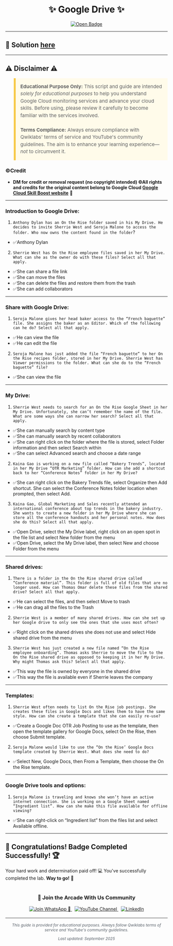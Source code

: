 <h1 align="center">
✨  Google Drive ✨
</h1>

<div align="center">
  <a href="https://www.cloudskillsboost.google/course_templates/199"_blank" rel="noopener noreferrer">
    <img src="https://img.shields.io/badge/Open_Lab-Cloud_Skills_Boost-4285F4?style=for-the-badge&logo=google&logoColor=white&labelColor=34A853" alt="Open Badge">
  </a>
</div>

---

## 🔑 Solution [here]()

---

## ⚠️ Disclaimer ⚠️

<blockquote style="background-color: #fffbea; border-left: 6px solid #f7c948; padding: 1em; font-size: 15px; line-height: 1.5;">
  <strong>Educational Purpose Only:</strong> This script and guide are intended <em>solely for educational purposes</em> to help you understand Google Cloud monitoring services and advance your cloud skills. Before using, please review it carefully to become familiar with the services involved.
  <br><br>
  <strong>Terms Compliance:</strong> Always ensure compliance with Qwiklabs' terms of service and YouTube's community guidelines. The aim is to enhance your learning experience—<em>not</em> to circumvent it.
</blockquote>

### ©Credit
- **DM for credit or removal request (no copyright intended) ©All rights and credits for the original content belong to Google Cloud [Google Cloud Skill Boost website](https://www.cloudskillsboost.google/)** 🙏

---
### Introduction to Google Drive:
1. `Anthony Dylan has an On the Rise folder saved in his My Drive. He decides to invite Sherrie West and Seroja Malone to access the folder. Who now owns the content found in the folder`?

* ✅Anthony Dylan

2. `Sherrie West has On the Rise employee files saved in her My Drive. What can she as the owner do with these files? Select all that apply.`

* ✅She can share a file link
* ✅She can move the files
* ✅She can delete the files and restore them from the trash
* ✅She can add collaborators

---
### Share with Google Drive:
1. `Seroja Malone gives her head baker access to the “French baguette” file. She assigns the baker as an Editor. Which of the following can he do? Select all that apply.`

* ✅He can view the file
* ✅He can edit the file

2. `Seroja Malone has just added the file “French baguette” to her On the Rise recipes folder, stored in her My Drive. Sherrie West has Viewer permissions to the folder. What can she do to the “French baguette” file?`

* ✅She can view the file
---
### My Drive:
1. `Sherrie West needs to search for an On the Rise Google Sheet in her My Drive. Unfortunately, she can’t remember the name of the file. What are some ways she can narrow her search? Select all that apply.`

* ✅She can manually search by content type
* ✅She can manually search by recent collaborators
* ✅She can right click on the folder where the file is stored, select Folder information and then select Search within
* ✅She can select Advanced search and choose a date range

2. `Kaina Gao is working on a new file called “Bakery Trends”, located in her My Drive “OTR Marketing” folder. How can she add a shortcut back to her “Conference Notes” folder in her My Drive?`

* ✅She can right click on the Bakery Trends file, select Organize then Add shortcut. She can select the Conference Notes folder location when prompted, then select Add.

3. `Kaina Gao, Global Marketing and Sales recently attended an international conference about top trends in the bakery industry. She wants to create a new folder in her My Drive where she can store all the conference handouts and her personal notes. How does she do this? Select all that apply.`

* ✅Open Drive, select the My Drive label, right click on an open spot in the file list and select New folder from the menu
* ✅Open Drive, select the My Drive label, then select New and choose Folder from the menu
---
### Shared drives:
1. `There is a folder in the On the Rise shared drive called “Conference material”. This folder is full of old files that are no longer used. How can Thomas Omar delete these files from the shared drive? Select all that apply.`

* ✅He can select the files, and then select Move to trash
* ✅He can drag all the files to the Trash

2. `Sherrie West is a member of many shared drives. How can she set up her Google drive to only see the ones that she uses most often?`

* ✅Right click on the shared drives she does not use and select Hide shared drive from the menu

3. `Sherrie West has just created a new file named “On the Rise employee onboarding”. Thomas asks Sherrie to move the file to the On the Rise shared drive as opposed to keeping it in her My Drive. Why might Thomas ask this? Select all that apply.`

* ✅This way the file is owned by everyone in the shared drive
* ✅This way the file is available even if Sherrie leaves the company
---
### Templates:
1. `Sherrie West often needs to list On the Rise job postings. She creates these files in Google Docs and likes them to have the same style. How can she create a template that she can easily re-use?`

* ✅Create a Google Doc OTR Job Posting to use as the template, then open the template gallery for Google Docs, select On the Rise, then choose Submit template.

2. `Seroja Malone would like to use the “On the Rise’ Google Docs template created by Sherrie West. What does she need to do?`

* ✅Select New, Google Docs, then From a Template, then choose the On the Rise template.
---
### Google Drive tools and options:
1. `Seroja Malone is traveling and knows she won’t have an active internet connection. She is working on a Google Sheet named “Ingredient list”. How can she make this file available for offline viewing?`

* ✅She can right-click on “Ingredient list” from the files list and select Available offline.
---

## 🎉 **Congratulations! Badge Completed Successfully!** 🏆  

Your hard work and determination paid off! 💻
You've successfully completed the lab. **Way to go!** 🚀


<div align="center" style="padding: 5px;">
  <h3>📱 Join the Arcade With Us Community</h3>
  
  <a href="https://chat.whatsapp.com/KN3NvYNTJvU5xMCVTORJtS">
    <img src="https://img.shields.io/badge/Join_WhatsApp-25D366?style=for-the-badge&logo=whatsapp&logoColor=white" alt="Join WhatsApp 👥">
  </a>
  &nbsp;
  <a href="https://youtube.com/@arcadewithus_we?si=yeEby5M3k40gdX4l">
    <img src="https://img.shields.io/badge/Subscribe-Arcade%20With%20Us-FF0000?style=for-the-badge&logo=youtube&logoColor=white" alt="YouTube Channel">
  </a>
  &nbsp;
  <a href="https://www.linkedin.com/in/tripti-gupta-a28a6832b/">
    <img src="https://img.shields.io/badge/LINKEDIN-Tripti%20Gupta-0077B5?style=for-the-badge&logo=linkedin&logoColor=white" alt="LinkedIn">
</a>


</div>

---

<div align="center">
  <p style="font-size: 12px; color: #586069;">
    <em>This guide is provided for educational purposes. Always follow Qwiklabs terms of service and YouTube's community guidelines.</em>
  </p>
  <p style="font-size: 12px; color: #586069;">
    <em>Last updated: September 2025</em>
  </p>
</div>
